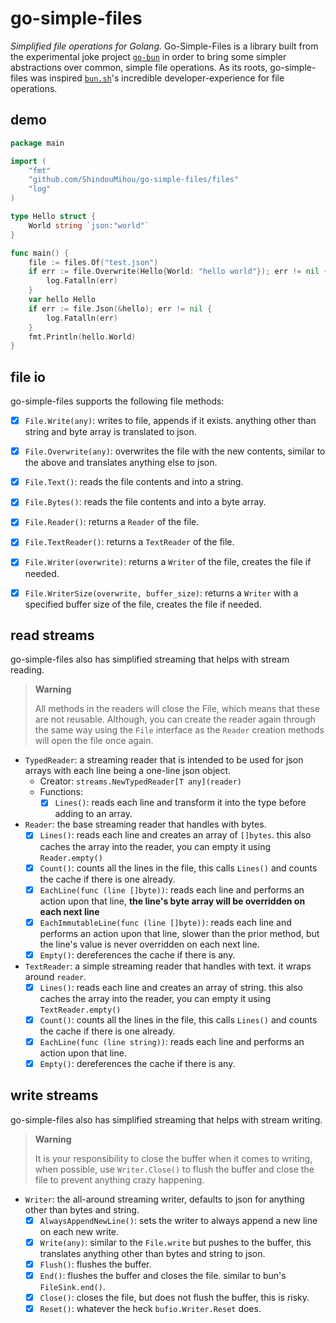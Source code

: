 # go-simple-files

*Simplified file operations for Golang.* Go-Simple-Files is a library built from the experimental joke project 
[`go-bun`](https://github.com/ShindouMihou/go-bun) in order to bring some simpler abstractions over common, simple 
file operations. As its roots, go-simple-files was inspired [`bun.sh`](https://bun.sh)'s incredible developer-experience 
for file operations.

## demo
```go
package main

import (
	"fmt"
	"github.com/ShindouMihou/go-simple-files/files"
	"log"
)

type Hello struct {
	World string `json:"world"`
}

func main() {
	file := files.Of("test.json")
	if err := file.Overwrite(Hello{World: "hello world"}); err != nil {
		log.Fatalln(err)
	}
	var hello Hello
	if err := file.Json(&hello); err != nil {
		log.Fatalln(err)
	}
	fmt.Println(hello.World)
}

```

## file io
go-simple-files supports the following file methods:
- [x] `File.Write(any)`: writes to file, appends if it exists. anything other than string and byte array is translated to json.
- [x] `File.Overwrite(any)`: overwrites the file with the new contents, similar to the above and translates anything else to json.
- [x] `File.Text()`: reads the file contents and into a string.
- [x] `File.Bytes()`: reads the file contents and into a byte array.
- [x] `File.Reader()`: returns a `Reader` of the file.
- [x] `File.TextReader()`: returns a `TextReader` of the file.
- [x] `File.Writer(overwrite)`: returns a `Writer` of the file, creates the file if needed.
- [x] `File.WriterSize(overwrite, buffer_size)`: returns a `Writer` with a specified buffer size of the file, creates the file if needed.


## read streams

go-simple-files also has simplified streaming that helps with stream reading.

> **Warning**
> 
> All methods in the readers will close the File, which means that these are not reusable. Although, you can create 
> the reader again through the same way using the `File` interface as the `Reader` creation methods will open the file 
> once again.

- `TypedReader`: a streaming reader that is intended to be used for json arrays with each line being a one-line json object.
  - Creator: `streams.NewTypedReader[T any](reader)`
  - Functions:
    - [x] `Lines()`: reads each line and transform it into the type before adding to an array.
    
- `Reader`: the base streaming reader that handles with bytes.
  - [x] `Lines()`: reads each line and creates an array of `[]bytes`. this also caches the array into the reader, you can empty it using `Reader.empty()`
  - [x] `Count()`: counts all the lines in the file, this calls `Lines()` and counts the cache if there is one already.
  - [x] `EachLine(func (line []byte))`: reads each line and performs an action upon that line, **the line's byte array will be overridden on each next line**
  - [x] `EachImmutableLine(func (line []byte))`: reads each line and performs an action upon that line, slower than the prior method, but the line's value is never overridden on each next line.
  - [x] `Empty()`: dereferences the cache if there is any.

- `TextReader`: a simple streaming reader that handles with text. it wraps around `reader`.
  - [x] `Lines()`: reads each line and creates an array of string. this also caches the array into the reader, you can empty it using `TextReader.empty()`
  - [x] `Count()`: counts all the lines in the file, this calls `Lines()` and counts the cache if there is one already.
  - [x] `EachLine(func (line string))`: reads each line and performs an action upon that line.
  - [x] `Empty()`: dereferences the cache if there is any.

## write streams

go-simple-files also has simplified streaming that helps with stream writing.

> **Warning**
> 
> It is your responsibility to close the buffer when it comes to writing, when possible, use 
> `Writer.Close()` to flush the buffer and close the file to prevent anything crazy happening.

- `Writer`: the all-around streaming writer, defaults to json for anything other than bytes and string.
  - [x] `AlwaysAppendNewLine()`: sets the writer to always append a new line on each new write.
  - [x] `Write(any)`: similar to the `File.write` but pushes to the buffer, this translates anything other than bytes and string to json.
  - [x] `Flush()`: flushes the buffer.
  - [x] `End()`: flushes the buffer and closes the file. similar to bun's `FileSink.end()`.
  - [x] `Close()`: closes the file, but does not flush the buffer, this is risky.
  - [x] `Reset()`: whatever the heck `bufio.Writer.Reset` does.
